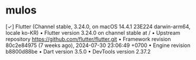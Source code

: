 # mulos


[✓] Flutter (Channel stable, 3.24.0, on macOS 14.4.1 23E224 darwin-arm64, locale ko-KR)
• Flutter version 3.24.0 on channel stable at /
• Upstream repository https://github.com/flutter/flutter.git
• Framework revision 80c2e84975 (7 weeks ago), 2024-07-30 23:06:49 +0700
• Engine revision b8800d88be
• Dart version 3.5.0
• DevTools version 2.37.2
